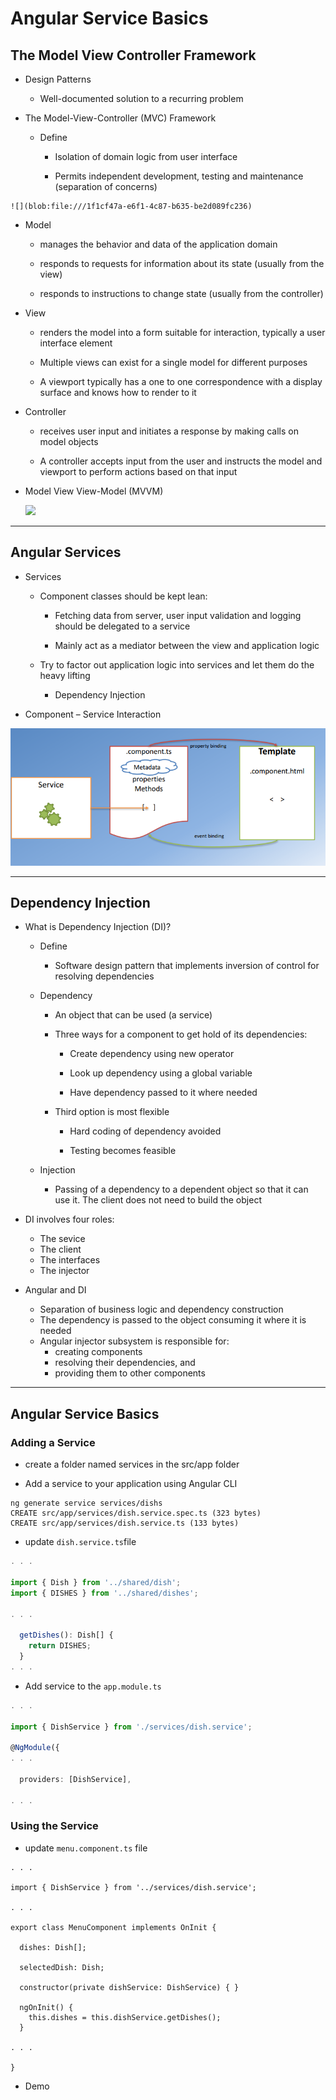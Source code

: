 # Angular Service Basics

## The Model View Controller Framework

* Design Patterns

  * Well-documented solution to a recurring problem

* The Model-View-Controller \(MVC\) Framework

  * Define

    * Isolation of domain logic from user interface

    * Permits independent development, testing and maintenance \(separation of concerns\)

```
![](blob:file:///1f1cf47a-e6f1-4c87-b635-be2d089fc236)
```

* Model

  * manages the behavior and data of the application domain

  * responds to requests for information about its state \(usually from the view\)

  * responds to instructions to change state \(usually from the controller\)

* View

  * renders the model into a form suitable for interaction, typically a user interface element

  * Multiple views can exist for a single model for different purposes

  * A viewport typically has a one to one correspondence with a display surface and knows how to render to it

* Controller

  * receives user input and initiates a response by making calls on model objects

  * A controller accepts input from the user and instructs the model and viewport to perform actions based on that input

* Model View View-Model \(MVVM\)

  ![](blob:file:///bca90ba5-bd5a-465f-92ae-47dcab653a12)

---

## Angular Services

* Services

  * Component classes should be kept lean:

    * Fetching data from server, user input validation and logging should be delegated to a service

    * Mainly act as a mediator between the view and application logic

  * Try to factor out application logic into services and let them do the heavy lifting

    * Dependency Injection

* Component – Service Interaction

![](/assets/L2W2_2Service.png)

---

## Dependency Injection

* What is Dependency Injection \(DI\)?

  * Define

    * Software design pattern that implements inversion of control for resolving dependencies 

  * Dependency

    * An object that can be used \(a service\)

    * Three ways for a component to get hold of its dependencies:

      * Create dependency using new operator

      * Look up dependency using a global variable

      * Have dependency passed to it where needed

    * Third option is most flexible

      * Hard coding of dependency avoided

      * Testing becomes feasible

  * Injection

    * Passing of a dependency to a dependent object so that it can use it. The client does not need to build the object

* DI involves four roles:

  * The sevice
  * The client
  * The interfaces
  * The injector

* Angular and DI

  * Separation of business logic and dependency construction
  * The dependency is passed to the object consuming it where it is needed
  * Angular injector subsystem is responsible for:
    * creating components
    * resolving their dependencies, and
    * providing them to other components

---

## Angular Service Basics

### Adding a Service

* create a folder named services in the src/app folder

* Add a service to your application using Angular CLI

```
ng generate service services/dishs 
CREATE src/app/services/dish.service.spec.ts (323 bytes)
CREATE src/app/services/dish.service.ts (133 bytes)
```

* update `dish.service.ts`file

```ts
. . .

import { Dish } from '../shared/dish';
import { DISHES } from '../shared/dishes';

. . .

  getDishes(): Dish[] {
    return DISHES;
  }
. . .
```

* Add service to the `app.module.ts`

```ts
. . .

import { DishService } from './services/dish.service';

@NgModule({
. . .

  providers: [DishService],

. . .
```

### Using the Service

* update `menu.component.ts` file

```
. . .

import { DishService } from '../services/dish.service';

. . .

export class MenuComponent implements OnInit {

  dishes: Dish[];

  selectedDish: Dish;

  constructor(private dishService: DishService) { }
  
  ngOnInit() {
    this.dishes = this.dishService.getDishes();
  }

. . .

}
```

* Demo



